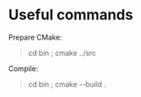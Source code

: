 # Useful commands


Prepare CMake: 

> cd bin ; cmake ../src

Compile:

> cd bin ; cmake --build .


